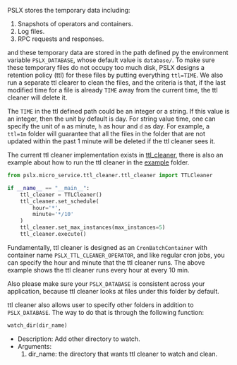 PSLX stores the temporary data including:

1. Snapshots of operators and containers.
2. Log files.
3. RPC requests and responses.

and these temporary data are stored in the path defined py the environment variable `PSLX_DATABASE`, whose
default value is `database/`. To make sure these temporary files do not occupy too much disk, PSLX designs a
retention policy (ttl) for these files by putting everything `ttl=TIME`. We also run a separate ttl clearer to clean
 the files, and the criteria is that, if the last modified time for a file is already `TIME` away from the current time,
 the ttl cleaner will delete it.

The `TIME` in the ttl defined path could be an integer or a string. If this value is an integer, then the unit by default is
day. For string value time, one can specify the unit of `m` as minute, `h` as hour and `d` as day. For example, a `ttl=1m` folder
will guarantee that all the files in the folder that are not updated within the past 1 minute will be deleted if the ttl cleaner sees it.
 
The current ttl cleaner implementation exists in [ttl_cleaner](https://github.com/kfrancischen/pslx/blob/master/pslx/micro_service/ttl_cleaner/ttl_cleaner.py),
there is also an example about how to run the ttl cleaner in the [example](https://github.com/kfrancischen/pslx/blob/master/example/ttl_cleaner_example/ttl_cleaner.py) folder.

```python
from pslx.micro_service.ttl_cleaner.ttl_cleaner import TTLCleaner

if __name__ == "__main__":
    ttl_cleaner = TTLCleaner()
    ttl_cleaner.set_schedule(
        hour='*',
        minute='*/10'
    )
    ttl_cleaner.set_max_instances(max_instances=5)
    ttl_cleaner.execute()
```

Fundamentally, ttl cleaner is designed as an `CronBatchContainer` with container name `PSLX_TTL_CLEANER_OPERATOR`, and like regular
cron jobs, you can specify the hour and minute that the ttl cleaner runs. The above example shows the ttl cleaner runs every hour
at every 10 min. 

Also please make sure your `PSLX_DATABASE` is consistent across your application, because ttl cleaner looks at files
under this folder by default.

ttl cleaner also allows user to specify other folders in addition to `PSLX_DATABASE`. The way to do that is through the following function:

```python
watch_dir(dir_name)
```
* Description: Add other directory to watch.
* Arguments:
    1. dir_name: the directory that wants ttl cleaner to watch and clean.